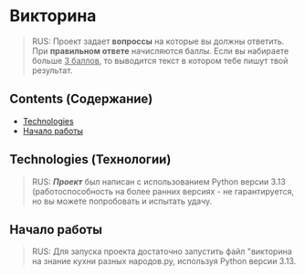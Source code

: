 # Викторина
> RUS: Проект задает **вопроссы** на которые вы должны ответить. При **правильном ответе** начисляются баллы. Если вы набираете больше <ins>3 баллов</ins>, 
то выводится текст в котором тебе пишут твой результат.



## Contents (Содержание)
- [Technologies](#technologies)
- [Начало работы](#начало-работы)


## Technologies (Технологии)
> RUS: ***Проект*** был написан с использованием Python версии 3.13 (работоспособность на более ранних версиях - не гарантируется, 
но вы можете попробовать и испытать удачу.
> 

## Начало работы
> RUS: Для запуска проекта достаточно запустить файл "викторина на знание кухни разных народов.py, используя Python версии 3.13.


